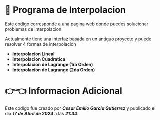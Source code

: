 # 📘 Programa de Interpolacion

Este codigo corresponde a una pagina web donde puedes solucionar problemas de interpolacion

Actualmente tiene una interfaz basada en un antiguo proyecto y puede resolver 4 formas de interpolacion

- **Interpolacion Lineal**
- **Interpolacion Cuadratica**
- **Interpolacion de Lagrange (1ra Orden)**
- **Interpolacion de Lagrange (2da Orden)**

# 👉👈 Informacion Adicional

Este codigo fue creado por ***Cesar Emilio Garcia Gutierrez*** y publicado el dia ***17 de Abril de 2024*** a las ***21:34***.
